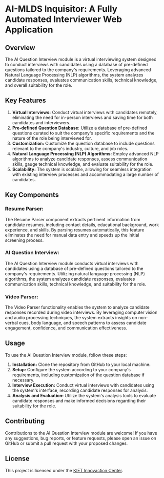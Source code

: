 # AI-MLDS Inquisitor: A Fully Automated Interviewer Web Application

## Overview
The AI Question Interview module is a virtual interviewing system designed to conduct interviews with candidates using a database of pre-defined questions tailored to the company's requirements. Leveraging advanced Natural Language Processing (NLP) algorithms, the system analyzes candidate responses, evaluates communication skills, technical knowledge, and overall suitability for the role.

## Key Features
1. **Virtual Interviews:** Conduct virtual interviews with candidates remotely, eliminating the need for in-person interviews and saving time for both candidates and interviewers.
2. **Pre-defined Question Database:** Utilize a database of pre-defined questions curated to suit the company's specific requirements and the nature of the role being interviewed for.
3. **Customization:** Customize the question database to include questions relevant to the company's industry, culture, and job roles.
4. **Natural Language Processing (NLP) Algorithms:** Employ advanced NLP algorithms to analyze candidate responses, assess communication skills, gauge technical knowledge, and evaluate suitability for the role.
5. **Scalability:** The system is scalable, allowing for seamless integration with existing interview processes and accommodating a large number of candidates.

## Key Components
### Resume Parser:
The Resume Parser component extracts pertinent information from candidate resumes, including contact details, educational background, work experience, and skills. By parsing resumes automatically, this feature eliminates the need for manual data entry and speeds up the initial screening process.

### AI Question Interview:
The AI Question Interview module conducts virtual interviews with candidates using a database of pre-defined questions tailored to the company's requirements. Utilizing natural language processing (NLP) algorithms, the system analyzes candidate responses, evaluates communication skills, technical knowledge, and suitability for the role.

### Video Parser:
The Video Parser functionality enables the system to analyze candidate responses recorded during video interviews. By leveraging computer vision and audio processing techniques, the system extracts insights on non-verbal cues, body language, and speech patterns to assess candidate engagement, confidence, and communication effectiveness.

## Usage
To use the AI Question Interview module, follow these steps:

1. **Installation:** Clone the repository from GitHub to your local machine.
2. **Setup:** Configure the system according to your company's requirements, including customization of the question database if necessary.
3. **Interview Execution:** Conduct virtual interviews with candidates using the system's interface, recording candidate responses for analysis.
4. **Analysis and Evaluation:** Utilize the system's analysis tools to evaluate candidate responses and make informed decisions regarding their suitability for the role.

## Contributing
Contributions to the AI Question Interview module are welcome! If you have any suggestions, bug reports, or feature requests, please open an issue on GitHub or submit a pull request with your proposed changes.

## License
This project is licensed under the [KIET Innovaction Center](LICENSE).

